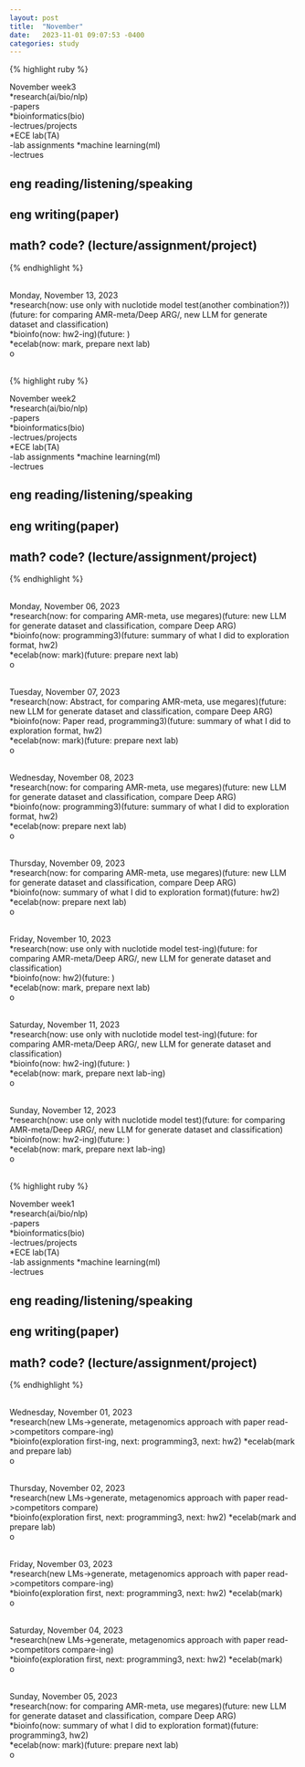 ```yaml
---
layout: post
title:  "November"
date:   2023-11-01 09:07:53 -0400
categories: study
---
```







{% highlight ruby %}


November week3   
*research(ai/bio/nlp)     
	-papers       
*bioinformatics(bio)  
	-lectrues/projects    
*ECE lab(TA)  
	-lab assignments 
*machine learning(ml)  
	-lectrues
	
## eng reading/listening/speaking  
## eng writing(paper)  
## math? code? (lecture/assignment/project)    

{% endhighlight %}  
<br/>


Monday, November 13, 2023  
*research(now: use only with nuclotide model test(another combination?))(future: for comparing AMR-meta/Deep ARG/, new LLM for generate dataset and classification)   
*bioinfo(now: hw2-ing)(future:  )  
*ecelab(now: mark, prepare next lab)    
o  
<br/>  




{% highlight ruby %}


November week2   
*research(ai/bio/nlp)     
	-papers       
*bioinformatics(bio)  
	-lectrues/projects    
*ECE lab(TA)  
	-lab assignments 
*machine learning(ml)  
	-lectrues
	
## eng reading/listening/speaking  
## eng writing(paper)  
## math? code? (lecture/assignment/project)    

{% endhighlight %}  
<br/>


Monday, November 06, 2023  
*research(now: for comparing AMR-meta, use megares)(future: new LLM for generate dataset and classification, compare Deep ARG)   
*bioinfo(now: programming3)(future: summary of what I did to exploration format, hw2)  
*ecelab(now: mark)(future: prepare next lab)    
o  
<br/>  

Tuesday, November 07, 2023  
*research(now: Abstract, for comparing AMR-meta, use megares)(future: new LLM for generate dataset and classification, compare Deep ARG)   
*bioinfo(now: Paper read, programming3)(future: summary of what I did to exploration format, hw2)  
*ecelab(now: mark)(future: prepare next lab)    
o  
<br/>  

Wednesday, November 08, 2023  
*research(now: for comparing AMR-meta, use megares)(future: new LLM for generate dataset and classification, compare Deep ARG)   
*bioinfo(now: programming3)(future: summary of what I did to exploration format, hw2)  
*ecelab(now: prepare next lab)    
o  
<br/>  

Thursday, November 09, 2023  
*research(now: for comparing AMR-meta, use megares)(future: new LLM for generate dataset and classification, compare Deep ARG)   
*bioinfo(now: summary of what I did to exploration format)(future:  hw2)  
*ecelab(now: prepare next lab)    
o  
<br/>  

Friday, November 10, 2023  
*research(now: use only with nuclotide model test-ing)(future: for comparing AMR-meta/Deep ARG/, new LLM for generate dataset and classification)   
*bioinfo(now: hw2)(future:  )  
*ecelab(now: mark, prepare next lab)    
o  
<br/>  

Saturday, November 11, 2023  
*research(now: use only with nuclotide model test-ing)(future: for comparing AMR-meta/Deep ARG/, new LLM for generate dataset and classification)   
*bioinfo(now: hw2-ing)(future:  )  
*ecelab(now: mark, prepare next lab-ing)    
o  
<br/>  

Sunday, November 12, 2023  
*research(now: use only with nuclotide model test)(future: for comparing AMR-meta/Deep ARG/, new LLM for generate dataset and classification)   
*bioinfo(now: hw2-ing)(future:  )  
*ecelab(now: mark, prepare next lab-ing)    
o  
<br/>  





{% highlight ruby %}


November week1   
*research(ai/bio/nlp)     
	-papers       
*bioinformatics(bio)  
	-lectrues/projects    
*ECE lab(TA)  
	-lab assignments 
*machine learning(ml)  
	-lectrues
	
## eng reading/listening/speaking  
## eng writing(paper)  
## math? code? (lecture/assignment/project)    

{% endhighlight %}  
<br/>


Wednesday, November 01, 2023  
*research(new LMs->generate, metagenomics approach with paper read->competitors compare-ing)   
*bioinfo(exploration first-ing, next: programming3, next: hw2) 
*ecelab(mark and prepare lab)  
o  
<br/>  

Thursday, November 02, 2023  
*research(new LMs->generate, metagenomics approach with paper read->competitors compare)   
*bioinfo(exploration first, next: programming3, next: hw2) 
*ecelab(mark and prepare lab)  
o  
<br/>  


Friday, November 03, 2023  
*research(new LMs->generate, metagenomics approach with paper read->competitors compare-ing)   
*bioinfo(exploration first, next: programming3, next: hw2) 
*ecelab(mark)  
o  
<br/>  

Saturday, November 04, 2023  
*research(new LMs->generate, metagenomics approach with paper read->competitors compare-ing)   
*bioinfo(exploration first, next: programming3, next: hw2) 
*ecelab(mark)  
o  
<br/>  

Sunday, November 05, 2023  
*research(now: for comparing AMR-meta, use megares)(future: new LLM for generate dataset and classification, compare Deep ARG)   
*bioinfo(now: summary of what I did to exploration format)(future: programming3, hw2)  
*ecelab(now: mark)(future: prepare next lab)    
o  
<br/>  


